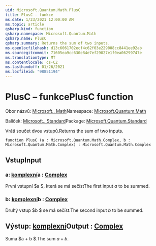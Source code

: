 ```yaml
---
uid: Microsoft.Quantum.Math.PlusC
title: PlusC – funkce
ms.date: 1/23/2021 12:00:00 AM
ms.topic: article
qsharp.kind: function
qsharp.namespace: Microsoft.Quantum.Math
qsharp.name: PlusC
qsharp.summary: Returns the sum of two inputs.
ms.openlocfilehash: d13c6061702ecf4c62f03e229008cc8441ee92ab
ms.sourcegitcommit: 71605ea9cc630e84e7ef29027e1f0ea06299747e
ms.translationtype: MT
ms.contentlocale: cs-CZ
ms.lasthandoff: 01/26/2021
ms.locfileid: "98851194"
---
```

# <a name="plusc-function"></a><span data-ttu-id="1a2f2-102">PlusC – funkce</span><span class="sxs-lookup"><span data-stu-id="1a2f2-102">PlusC function</span></span>

<span data-ttu-id="1a2f2-103">Obor názvů: [Microsoft.. Math](xref:Microsoft.Quantum.Math)</span><span class="sxs-lookup"><span data-stu-id="1a2f2-103">Namespace: [Microsoft.Quantum.Math](xref:Microsoft.Quantum.Math)</span></span>

<span data-ttu-id="1a2f2-104">Balíček: [Microsoft.. Standard](https://nuget.org/packages/Microsoft.Quantum.Standard)</span><span class="sxs-lookup"><span data-stu-id="1a2f2-104">Package: [Microsoft.Quantum.Standard](https://nuget.org/packages/Microsoft.Quantum.Standard)</span></span>


<span data-ttu-id="1a2f2-105">Vrátí součet dvou vstupů.</span><span class="sxs-lookup"><span data-stu-id="1a2f2-105">Returns the sum of two inputs.</span></span>

```qsharp
function PlusC (a : Microsoft.Quantum.Math.Complex, b : Microsoft.Quantum.Math.Complex) : Microsoft.Quantum.Math.Complex
```


## <a name="input"></a><span data-ttu-id="1a2f2-106">Vstup</span><span class="sxs-lookup"><span data-stu-id="1a2f2-106">Input</span></span>

### <a name="a--complex"></a><span data-ttu-id="1a2f2-107">a: [komplexní](xref:Microsoft.Quantum.Math.Complex)</span><span class="sxs-lookup"><span data-stu-id="1a2f2-107">a : [Complex](xref:Microsoft.Quantum.Math.Complex)</span></span>

<span data-ttu-id="1a2f2-108">První vstupní $a $, která se má sečíst</span><span class="sxs-lookup"><span data-stu-id="1a2f2-108">The first input $a$ to be summed.</span></span>


### <a name="b--complex"></a><span data-ttu-id="1a2f2-109">b: [komplexní](xref:Microsoft.Quantum.Math.Complex)</span><span class="sxs-lookup"><span data-stu-id="1a2f2-109">b : [Complex](xref:Microsoft.Quantum.Math.Complex)</span></span>

<span data-ttu-id="1a2f2-110">Druhý vstup $b $ se má sečíst.</span><span class="sxs-lookup"><span data-stu-id="1a2f2-110">The second input $b$ to be summed.</span></span>



## <a name="output--complex"></a><span data-ttu-id="1a2f2-111">Výstup: [komplexní](xref:Microsoft.Quantum.Math.Complex)</span><span class="sxs-lookup"><span data-stu-id="1a2f2-111">Output : [Complex](xref:Microsoft.Quantum.Math.Complex)</span></span>

<span data-ttu-id="1a2f2-112">Suma $a + b $.</span><span class="sxs-lookup"><span data-stu-id="1a2f2-112">The sum $a + b$.</span></span>